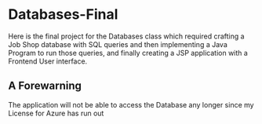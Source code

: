 # Databases-Final
Here is the final project for the Databases class which required crafting a Job Shop database with SQL queries and then implementing a Java Program to run those queries, and finally creating a JSP application with a Frontend User interface. 

## A Forewarning 

The application will not be able to access the Database any longer since my License for Azure has run out

